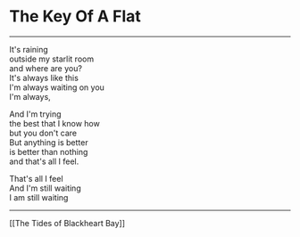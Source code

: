 # The Key Of A Flat

---

It's raining  
outside my starlit room  
and where are you?  
It's always like this  
I'm always waiting on you  
I'm always,

And I'm trying  
the best that I know how  
but you don't care  
But anything is better  
is better than nothing  
and that's all I feel.

That's all I feel  
And I'm still waiting  
I am still waiting

---

[[The Tides of Blackheart Bay]]

